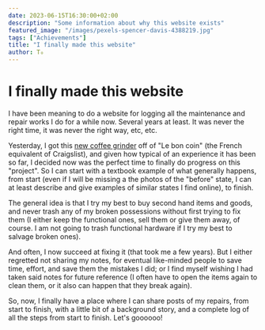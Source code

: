```yaml
---
date: 2023-06-15T16:30:00+02:00
description: "Some information about why this website exists"
featured_image: "/images/pexels-spencer-davis-4388219.jpg"
tags: ["Achievements"]
title: "I finally made this website"
author: T₀
---
```



I finally made this website
===========================

I have been meaning to do a website for logging all the maintenance and repair
works I do for a while now. Several years at least. It was never the right
time, it was never the right way, etc, etc.

Yesterday, I got this [new coffee grinder](https://link-to-come/) off of "Le
bon coin" (the French equivalent of Craigslist), and given how typical of an
experience it has been so far, I decided now was the perfect time to finally do
progress on this "project". So I can start with a textbook example of what
generally happens, from start (even if I will be missing a the photos of the
"before" state, I can at least describe and give examples of similar states I
find online), to finish.

The general idea is that I try my best to buy second hand items and goods, and
never trash any of my broken possessions without first trying to fix them (I
either keep the functional ones, sell them or give them away, of course. I am
not going to trash functional hardware if I try my best to salvage broken
ones). 

And often, I now succeed at fixing it (that took me a few years). But I either
regretted not sharing my notes, for eventual like-minded people to save time,
effort, and save them the mistakes I did; or I find myself wishing I had taken
said notes for future reference (I often have to open the items again to clean
them, or it also can happen that they break again).

So, now, I finally have a place where I can share posts of my repairs, from
start to finish, with a little bit of a background story, and a complete log of
all the steps from start to finish. Let's goooooo!
